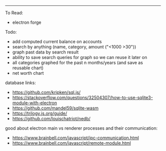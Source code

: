 ---

To Read:

-   electron forge

Todo:

-   add computed current balance on accounts
-   search by anything (name, category, amount ("<1000 >30"))
-   graph past data by search result
-   ability to save search queries for graph so we can reuse it later on
-   all categories graphed for the past n months/years (and save as reusable chart)
-   net worth chart

database links:

-   https://github.com/kripken/sql.js/
-   https://stackoverflow.com/questions/32504307/how-to-use-sqlite3-module-with-electron
-   https://github.com/mandel59/sqlite-wasm
-   https://trilogy.js.org/guide/
-   https://github.com/louischatriot/nedb/

good about electron main vs renderer processes and their communication:

-   https://www.brainbell.com/javascript/ipc-communication.html
-   https://www.brainbell.com/javascript/remote-module.html
